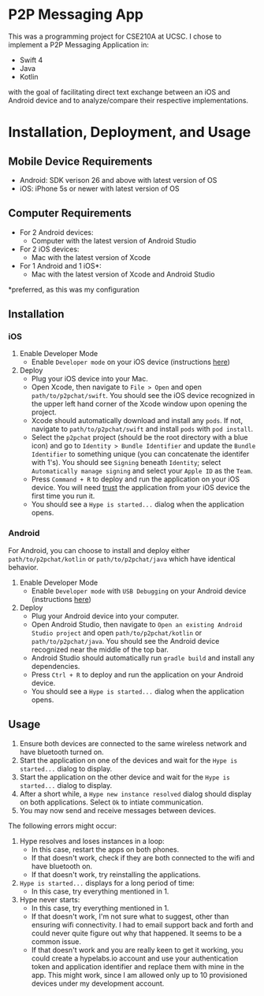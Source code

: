 # P2P Messaging App

This was a programming project for CSE210A at UCSC. I chose to implement a P2P Messaging Application in:
- Swift 4
- Java
- Kotlin

with the goal of facilitating direct text exchange between an iOS and Android device and to analyze/compare their respective implementations.

# Installation, Deployment, and Usage

## Mobile Device Requirements
- Android: SDK verison 26 and above with latest version of OS
- iOS: iPhone 5s or newer with latest version of OS

## Computer Requirements
- For 2 Android devices:
    - Computer with the latest version of Android Studio
- For 2 iOS devices:
    - Mac with the latest version of Xcode
- For 1 Android and 1 iOS*:
    - Mac with the latest version of Xcode and Android Studio

*preferred, as this was my configuration

## Installation

### iOS
1. Enable Developer Mode
    - Enable `Developer mode` on your iOS device (instructions [here](https://apple.stackexchange.com/questions/159196/enable-developer-inside-the-settings-app-on-ios))
2. Deploy
    - Plug your iOS device into your Mac.
    - Open Xcode, then navigate to `File > Open` and open `path/to/p2pchat/swift`. You should see the iOS device recognized in the upper left hand corner of the Xcode window upon opening the project.
    - Xcode should automatically download and install any `pods`. If not, navigate to `path/to/p2pchat/swift` and install `pods` with `pod install`.
    - Select the `p2pchat` project (should be the root directory with a blue icon) and go to `Identity > Bundle Identifier` and update the  `Bundle Identifier` to something unique (you can concatenate the identifer with 1's). You should see `Signing` beneath `Identity`; select `Automatically manage signing` and select your `Apple ID` as the `Team`.
    - Press `Command + R` to deploy and run the application on your iOS device. You will need [trust](https://testersupport.usertesting.com/hc/en-us/articles/115003712912-How-to-Trust-an-Unreleased-iOS-App) the application from your iOS device the first time you run it.
    - You should see a `Hype is started...`  dialog when the application opens.

### Android
For Android, you can choose to install and deploy either `path/to/p2pchat/kotlin` or `path/to/p2pchat/java` which have identical behavior.

1. Enable Developer Mode
    - Enable `Developer mode` with `USB Debugging` on your Android device (instructions [here](https://www.howtogeek.com/129728/how-to-access-the-developer-options-menu-and-enable-usb-debugging-on-android-4.2/))
2. Deploy
    - Plug your Android device into your computer.
    - Open Android Studio, then navigate to `Open an existing Android Studio project` and open `path/to/p2pchat/kotlin` or `path/to/p2pchat/java`. You should see the Android device recognized near the middle of the top bar.
    - Android Studio should automatically run `gradle build` and install any dependencies.
    - Press `Ctrl + R` to deploy and run the application on your Android device.
    - You should see a `Hype is started...`  dialog when the application opens.


## Usage

1. Ensure both devices are connected to the same wireless network and have bluetooth turned on.
2. Start the application on one of the devices and wait for the `Hype is started...` dialog to display.
3. Start the application on the other device and wait for the `Hype is started...` dialog to display.
4. After a short while, a `Hype new instance resolved` dialog should display on both applications. Select `Ok` to intiate communication.
5. You may now send and receive messages between devices.

The following errors might occur:
1. Hype resolves and loses instances in a loop:
    - In this case, restart the apps on both phones.
    - If that doesn't work, check if they are both connected to the wifi and have bluetooth on.
    - If that doesn't work, try reinstalling the applications.
2. `Hype is started...` displays for a long period of time:
    - In this case, try everything mentioned in 1.
3. Hype never starts:
    - In this case, try everything mentioned in 1.
    - If that doesn't work, I'm not sure what to suggest, other than ensuring wifi connectivity. I had to email support back and forth and could never quite figure out why that happened. It seems to be a common issue.
    - If that doesn't work and you are really keen to get it working, you could create a hypelabs.io account and use your authentication token and application identifier and replace them with mine in the app. This might work, since I am allowed only up to 10 provisioned devices under my development account.



